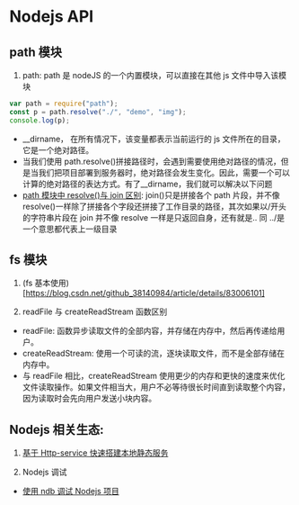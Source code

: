 <!--
 * @Author: TerryMin
 * @Date: 2022-05-31 09:09:32
 * @LastEditors: TerryMin
 * @LastEditTime: 2024-09-14 10:01:47
 * @Description: file not
-->

# Nodejs API

## path 模块

1. path: path 是 nodeJS 的一个内置模块，可以直接在其他 js 文件中导入该模块

```js
var path = require("path");
const p = path.resolve("./", "demo", "img");
console.log(p);
```

- \_\_dirname， 在所有情况下，该变量都表示当前运行的 js 文件所在的目录，它是一个绝对路径。
- 当我们使用 path.resolve()拼接路径时，会遇到需要使用绝对路径的情况，但是当我们把项目部署到服务器时，绝对路径会发生变化。因此，需要一个可以计算的绝对路径的表达方式。有了\_\_dirname，我们就可以解决以下问题
- [path 模块中 resolve()与 join 区别](https://www.jb51.net/article/149676.htm):
  join()只是拼接各个 path 片段，并不像 resolve()一样除了拼接各个字段还拼接了工作目录的路径，其次如果以/开头的字符串片段在 join 并不像 resolve 一样是只返回自身，还有就是.. 同 ../是一个意思都代表上一级目录

## fs 模块

1. (fs 基本使用)[https://blog.csdn.net/github_38140984/article/details/83006101]

2. readFile 与 createReadStream 函数区别

- readFile: 函数异步读取文件的全部内容，并存储在内存中，然后再传递给用户。
- createReadStream: 使用一个可读的流，逐块读取文件，而不是全部存储在内存中。
- 与 readFile 相比，createReadStream 使用更少的内存和更快的速度来优化文件读取操作。如果文件相当大，用户不必等待很长时间直到读取整个内容，因为读取时会先向用户发送小块内容。

## Nodejs 相关生态:

1. [基于 Http-service 快速搭建本地静态服务](https://blog.csdn.net/weixin_45932733/article/details/115861292)

2. Nodejs 调试

- [使用 ndb 调试 Nodejs 项目](https://juejin.cn/post/6844903651694100487)
